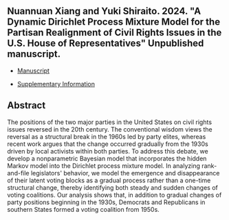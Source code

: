 ## Nuannuan Xiang and Yuki Shiraito. 2024. "A Dynamic Dirichlet Process Mixture Model for the Partisan Realignment of Civil Rights Issues in the U.S. House of Representatives" Unpublished manuscript.

- [Manuscript](../files/dphmmix.pdf)

- [Supplementary Information](../files/dphmmix_si.pdf)

## Abstract
The positions of the two major parties in the United States on civil rights issues reversed in the 20th century.
The conventional wisdom views the reversal as a structural break in the 1960s led by party elites, whereas recent work argues that the change occurred gradually from the 1930s driven by local activists within both parties.
To address this debate, we develop a nonparametric Bayesian model that incorporates the hidden Markov model into the Dirichlet process mixture model.
In analyzing rank-and-file legislators' behavior, we model the emergence and disappearance of their latent voting blocks as a gradual process rather than a one-time structural change, thereby identifying both steady and sudden changes of voting coalitions.
Our analysis shows that, in addition to gradual changes of party positions beginning in the 1930s, Democrats and Republicans in southern States formed a voting coalition from 1950s.

